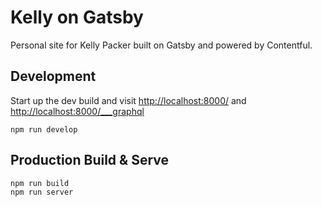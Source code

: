 # Kelly on Gatsby

Personal site for Kelly Packer built on Gatsby and powered by Contentful.
## Development

Start up the dev build and visit [http://localhost:8000/](http://localhost:8000/) and [http://localhost:8000/___graphql](http://localhost:8000/___graphql)

```shell
npm run develop
```

## Production Build & Serve
```
npm run build
npm run server
```
